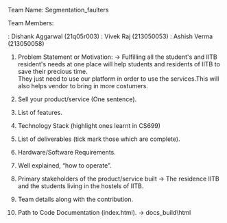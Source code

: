 Team Name: Segmentation_faulters

Team Members:

: Dishank Aggarwal (21q05r003)
: Vivek Raj (213050053)
: Ashish Verma (213050058)






1. Problem Statement or Motivation:
    ->  Fulfilling all the student's and IITB resident's needs at one place 
        will help students and residents of IITB to save their precious time.       
        They just need to use our platform in order to use the services.This
        will also helps vendor to bring in more costumers.

2. Sell your product/service (One sentence).

3. List of features.

4. Technology Stack (highlight ones learnt in CS699)

5. List of deliverables (tick mark those which are complete).

6. Hardware/Software Requirements.

7. Well explained, “how to operate”.

8. Primary stakeholders of the product/service built
    -> The residence IITB and the students living in the hostels of IITB.

9. Team details along with the contribution.

10. Path to Code Documentation (index.html).
    -> docs\_build\html

